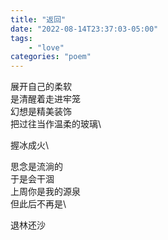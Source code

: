 ```yaml
---
title: "返回"
date: "2022-08-14T23:37:03-05:00"
tags: 
    - "love"
categories: "poem"
---
```

展开自己的柔软\
是清醒着走进牢笼\
幻想是精美装饰\
把过往当作温柔的玻璃\

握冰成火\

思念是流淌的\
于是会干涸\
上周你是我的源泉\
但此后不再是\

退林还沙
